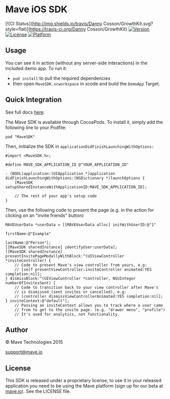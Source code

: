 # Mave iOS SDK

[![CI Status](http://img.shields.io/travis/Danny Cosson/GrowthKit.svg?style=flat)](https://travis-ci.org/Danny Cosson/GrowthKit)
[![Version](https://img.shields.io/cocoapods/v/GrowthKit.svg?style=flat)](http://cocoadocs.org/docsets/GrowthKit)
[![License](https://img.shields.io/cocoapods/l/GrowthKit.svg?style=flat)](http://cocoadocs.org/docsets/GrowthKit)
[![Platform](https://img.shields.io/cocoapods/p/GrowthKit.svg?style=flat)](http://cocoadocs.org/docsets/GrowthKit)

## Usage

You can see it in action (without any server-side interactions) in the included demo app. To run it:
 - `pod install` to pull the required dependencies
 - then open `MaveSDK.xcworkspace` in xcode and build the `DemoApp` Target.

## Quick Integration

See full docs [here](http://mave.io/docs).

The Mave SDK is available through CocoaPods. To install it, simply add the following line to your Podfile:

    pod "MaveSDK"


Then, initialize the SDK in `applicationDidFinishLaunchingWithOptions:`

    #import <MaveSDK.h>;

    #define MAVE_SDK_APPLICATION_ID @"YOUR_APPLICATION_ID"

    - (BOOL)application:(UIApplication *)application didFinishLaunchingWithOptions:(NSDictionary *)launchOptions {
        [MaveSDK setupSharedInstanceWithApplicationID:MAVE_SDK_APPLICATION_ID];

        // The rest of your app's setup code
    }


Then, use the following code to present the page (e.g. in the action for clicking on an "invite friends" button)


    MAVEUserData *userData = [[MAVEUserData alloc] initWithUserID:@"1"
                                                        firstName:@"Example"
                                                         lastName:@"Person"];
    [[MaveSDK sharedInstance] identifyUser:userData];
    [[MaveSDK sharedInstance] presentInvitePageModallyWithBlock:^(UIViewController *inviteController) {
        // Code to present Mave's view controller from yours, e.g:
        // [self presentViewController:inviteController animated:YES completion:nil];
    } dismissBlock:^(UIViewController *controller, NSUInteger numberOfInvitesSent) {
        // Code to transition back to your view controller after Mave's
        // is dismissed (sent invites or cancelled), e.g:
        // [controller dismissViewControllerAnimated:YES completion:nil];
    } inviteContext:@"default"];
        // Passing an inviteContext allows you to track where a user came 
        // from to get to the invite page. (e.g. "drawer menu", "profile") 
        // It's used for analytics, not functionality.


## Author

© Mave Technologies 2015

support@mave.io

## License

This SDK is released under a proprietary license, to use it in your released application you need to be using the Mave platform (sign up for our beta at [mave.io](http://mave.io)). See the LICENSE file.
